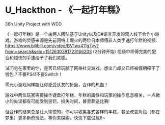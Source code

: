 # U_Hackthon - 《一起打年糕》
36h Unity Project with WDD

《一起打年糕》是一个由两人团队基于Unity以及C#语言开发的双人线下合作小游戏。游戏的灵感来源是先前网络上爆火的两位日本师傅非人类手速打年糕的视频: https://www.bilibili.com/video/BV1wx411g7vy?from=search&seid=1512630381723166203 (2分钟开始)
视频中师傅完美的配合和超快的手速给予了我们灵感。

试问宅在家里的你，是否已经玩腻了网络社交游戏，想出门却又已经被假期榨干了钱包？不要PS4!不要Switch！

零元小游戏同样能让你感受队友的折磨，合作的热血！

游戏中两位玩家需要操作键盘打年糕，年糕的属性和玩家的操作息息相关，一点微小的失误都有可能受到惩罚，损失时间，甚至葬送比赛! 

但合作的结果总是让人愉悦的，你可以收集各式各样的年糕，甚至改变角色（都在梦里）更多新奇玩法，等你来探索，快快下载试玩8~
